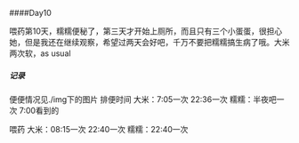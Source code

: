 ####Day10

喂药第10天，糯糯便秘了，第三天才开始上厕所，而且只有三个小蛋蛋，很担心她，但是我还在继续观察，希望过两天会好吧，千万不要把糯糯搞生病了哦。大米两次软，as usual

##### 记录

便便情况见./img下的图片
排便时间
大米：7:05一次 22:36一次
糯糯：半夜吧一次 7:00看到的

喂药 
大米：08:15一次 22:40一次
糯糯：22:40一次